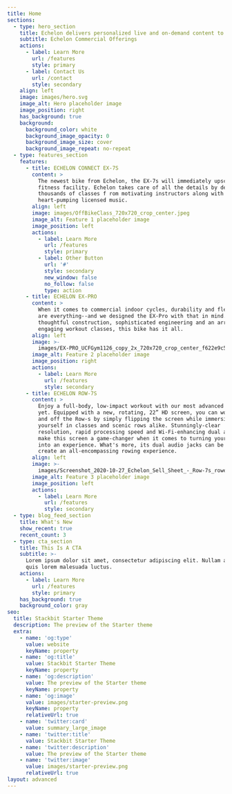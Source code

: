 ```yaml
---
title: Home
sections:
  - type: hero_section
    title: Echelon delivers personalized live and on-demand content to your guests
    subtitle: Echelon Commercial Offerings
    actions:
      - label: Learn More
        url: /features
        style: primary
      - label: Contact Us
        url: /contact
        style: secondary
    align: left
    image: images/hero.svg
    image_alt: Hero placeholder image
    image_position: right
    has_background: true
    background:
      background_color: white
      background_image_opacity: 0
      background_image_size: cover
      background_image_repeat: no-repeat
  - type: features_section
    features:
      - title: ECHELON CONNECT EX-7S
        content: >
          The newest bike from Echelon, the EX-7s will immediately upscale any
          fitness facility. Echelon takes care of all the details by delivering
          thousands of classes f rom motivating instructors along with current,
          heart-pumping licensed music.
        align: left
        image: images/OffBikeClass_720x720_crop_center.jpeg
        image_alt: Feature 1 placeholder image
        image_position: left
        actions:
          - label: Learn More
            url: /features
            style: primary
          - label: Other Button
            url: '#'
            style: secondary
            new_window: false
            no_follow: false
            type: action
      - title: ECHELON EX-PRO
        content: >
          When it comes to commercial indoor cycles, durability and flexibility
          are everything--and we designed the EX-Pro with that in mind. From
          thoughtful construction, sophisticated engineering and an array of
          engaging workout classes, this bike has it all.
        align: left
        image: >-
          images/EX-PRO_UCFGym1126_copy_2x_720x720_crop_center_f622e9c5-2a8b-4366-81f7-9a0f29a66105_720x720_crop_center.jpeg
        image_alt: Feature 2 placeholder image
        image_position: right
        actions:
          - label: Learn More
            url: /features
            style: secondary
      - title: ECHELON ROW-7S
        content: >
          Enjoy a full-body, low-impact workout with our most advanced rower
          yet. Equipped with a new, rotating, 22” HD screen, you can workout on
          and off the Row-s by simply flipping the screen while immersing
          yourself in classes and scenic rows alike. Stunningly-clear
          resolution, rapid processing speed and Wi-Fi-enhancing dual antennas
          make this screen a game-changer when it comes to turning your workout
          into an experience. What's more, its dual audio jacks can be used to
          create an all-encompassing rowing experience.
        align: left
        image: >-
          images/Screenshot_2020-10-27_Echelon_Sell_Sheet_-_Row-7s_rower_pdf_720x720_crop_center.png
        image_alt: Feature 3 placeholder image
        image_position: left
        actions:
          - label: Learn More
            url: /features
            style: secondary
  - type: blog_feed_section
    title: What's New
    show_recent: true
    recent_count: 3
  - type: cta_section
    title: This Is A CTA
    subtitle: >-
      Lorem ipsum dolor sit amet, consectetur adipiscing elit. Nullam a metus
      quis lorem malesuada luctus.
    actions:
      - label: Learn More
        url: /features
        style: primary
    has_background: true
    background_color: gray
seo:
  title: Stackbit Starter Theme
  description: The preview of the Starter theme
  extra:
    - name: 'og:type'
      value: website
      keyName: property
    - name: 'og:title'
      value: Stackbit Starter Theme
      keyName: property
    - name: 'og:description'
      value: The preview of the Starter theme
      keyName: property
    - name: 'og:image'
      value: images/starter-preview.png
      keyName: property
      relativeUrl: true
    - name: 'twitter:card'
      value: summary_large_image
    - name: 'twitter:title'
      value: Stackbit Starter Theme
    - name: 'twitter:description'
      value: The preview of the Starter theme
    - name: 'twitter:image'
      value: images/starter-preview.png
      relativeUrl: true
layout: advanced
---
```

